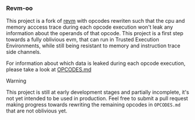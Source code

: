 ### Revm-oo

This project is a fork of [revm](https://github.com/bluealloy/revm) with opcodes rewriten such that the cpu and memory acccess trace during each opcode execution won't leak any information about the operands of that opcode. This project is a first step towards a fully oblivious evm, that can run in Trusted Execution Environments, while still being resistant to memory and instruction trace side channels.

For information about which data is leaked during each opcode execution, please take a look at [OPCODES.md](./OPCODES.md)

> [!WARNING]
> This project is still at early development stages and partially incomplete, it's not yet intended to be used in production. Feel free to submit a pull request making progress towards rewriting the remaining opcodes in `OPCODES.md` that are not oblivious yet. 